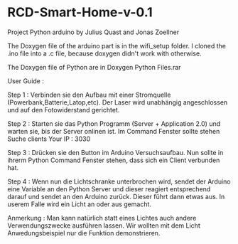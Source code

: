 ﻿# RCD-Smart-Home-v-0.1
Project Python arduino by Julius Quast and Jonas Zoellner

The Doxygen file of the arduino part is in the wifi_setup folder.
I cloned the .ino file into a .c file, because doxygen didn't work with otherwise.

The Doxygen file of Python are in Doxygen Python Files.rar

User Guide :

Step 1 : Verbinden sie den Aufbau mit einer Stromquelle (Powerbank,Batterie,Latop,etc). Der Laser wird unabhängig angeschlossen und auf den Fotowiderstand gerichtet.

Step 2 : Starten sie das Python Programm (Server + Application 2.0) und warten sie, bis der Server onlinen ist. Im Command Fenster sollte stehen Suche clients  Your IP : 3030

Step 3 : Drücken sie den Button im Arduino Versuchsaufbau. Nun sollte in ihrerm Python Command Fenster stehen, dass sich ein Client verbunden hat.

Step 4 : Wenn nun die Lichtschranke unterbrochen wird, sendet der Arduino eine Variable an den Python Server und dieser reagiert entsprechend darauf und sendet an den Arduino zurück. Dieser führt dann etwas aus. In userem Falle wird ein Licht an oder aus gemacht.

Anmerkung : Man kann natürlich statt eines Lichtes auch andere Verwendungszwecke ausführen lassen. Wir wollten mit dem Licht Anwedungsbeispiel nur die Funktion demonstrieren.

